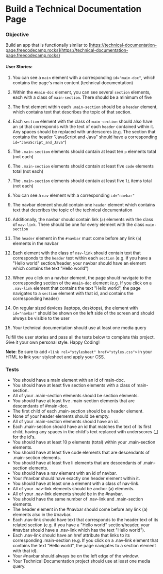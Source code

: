 # Build a Technical Documentation Page

### Objective
Build an app that is functionally similar to [https://technical-documentation-page.freecodecamp.rocks](https://technical-documentation-page.freecodecamp.rocks)

#### User Stories:

1. You can see a `main` element with a corresponding `id="main-doc"`, which contains the page's main content (technical documentation)

1. Within the `#main-doc` element, you can see several `section` elements, each with a class of `main-section`. There should be a minimum of five

1. The first element within each `.main-section` should be a `header` element, which contains text that describes the topic of that section.

1. Each `section` element with the class of `main-section` should also have an `id` that corresponds with the text of each `header` contained within it. Any spaces should be replaced with underscores (e.g. The section that contains the header "JavaScript and Java" should have a corresponding `id="JavaScript_and_Java"`)

1. The `.main-section` elements should contain at least ten `p` elements total (not each)

1. The `.main-section` elements should contain at least five `code` elements total (not each)

1. The `.main-section` elements should contain at least five `li` items total (not each)

1. You can see a `nav`  element with a corresponding `id="navbar"`

1. The navbar element should contain one `header` element which contains text that describes the topic of the technical documentation

1. Additionally, the navbar should contain link (`a`) elements with the class of `nav-link`. There should be one for every element with the class `main-section`

1. The `header` element in the `#navbar` must come before any link (`a`) elements in the navbar

1. Each element with the class of `nav-link` should contain text that corresponds to the `header` text within each `section` (e.g. if you have a "Hello world" section/header, your navbar should have an element which contains the text "Hello world")

1. When you click on a navbar element, the page should navigate to the corresponding section of the `#main-doc` element (e.g. If you click on a `.nav-link` element that contains the text "Hello world", the page navigates to a `section` element with that id, and contains the corresponding header)

1. On regular sized devices (laptops, desktops), the element with `id="navbar"` should be shown on the left side of the screen and should always be visible to the user

1. Your technical documentation should use at least one media query


Fulfill the user stories and pass all the tests below to complete this project. Give it your own personal style. Happy Coding!

**Note**: Be sure to add `<link rel="stylesheet" href="styles.css">` in your HTML to link your stylesheet and apply your CSS.

### Tests
-  You should have a main element with an id of main-doc.
-  You should have at least five section elements with a class of main-section.
-  All of your .main-section elements should be section elements.
-  You should have at least five .main-section elements that are descendants of #main-doc.
-  The first child of each .main-section should be a header element.
-  None of your header elements should be empty.
-  All of your .main-section elements should have an id.
-  Each .main-section should have an id that matches the text of its first child, having any spaces in the child's text replaced with underscores (_) for the id's.
-  You should have at least 10 p elements (total) within your .main-section elements.
-  You should have at least five code elements that are descendants of .main-section elements.
-  You should have at least five li elements that are descendants of .main-section elements.
-  You should have a nav element with an id of navbar.
-  Your #navbar should have exactly one header element within it.
-  You should have at least one a element with a class of nav-link.
-  All of your .nav-link elements should be anchor (a) elements.
-  All of your .nav-link elements should be in the #navbar.
-  You should have the same number of .nav-link and .main-section elements.
-  The header element in the #navbar should come before any link (a) elements also in the #navbar.
-  Each .nav-link should have text that corresponds to the header text of its related section (e.g. if you have a "Hello world" section/header, your #navbar should have a .nav-link which has the text "Hello world").
-  Each .nav-link should have an href attribute that links to its corresponding .main-section (e.g. If you click on a .nav-link element that contains the text "Hello world", the page navigates to a section element with that id).
-  Your #navbar should always be on the left edge of the window.
-  Your Technical Documentation project should use at least one media query.